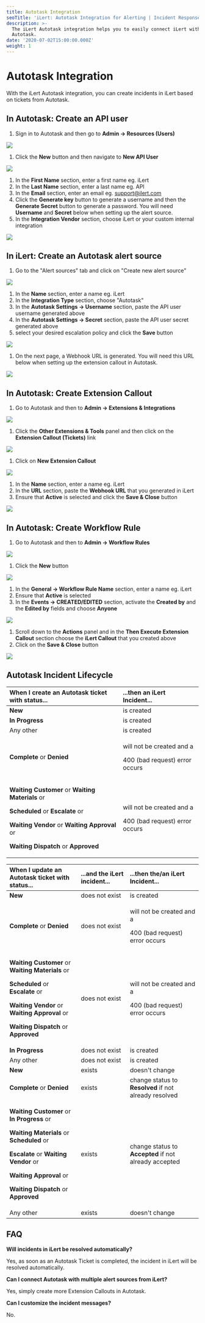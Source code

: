 ```yaml
---
title: Autotask Integration
seoTitle: 'iLert: Autotask Integration for Alerting | Incident Response | Uptime'
description: >-
  The iLert Autotask integration helps you to easily connect iLert with
  Autotask.
date: '2020-07-02T15:00:00.000Z'
weight: 1
---
```


# Autotask Integration

With the iLert Autotask integration, you can create incidents in iLert based on tickets from Autotask.

## In Autotask: Create an API user <a id="create-api-user"></a>

1. Sign in to Autotask and then go to **Admin -&gt; Resources \(Users\)**

![](../.gitbook/assets/autotask1.png)

1. Click the **New** button and then navigate to **New API User**

![](../.gitbook/assets/autotask2.png)

1. In the **First Name** section, enter a first name eg. iLert
2. In the **Last Name** section, enter a last name eg. API
3. In the **Email** section, enter an email eg. support@ilert.com
4. Click the **Generate key** button to generate a username and then the **Generate Secret** button to generate a password. You will need **Username** and **Secret** below when setting up the alert source.
5. In the **Integration Vendor** section, choose iLert or your custom internal integration

![](../.gitbook/assets/autotask3%20%281%29.png)

## In iLert: Create an Autotask alert source <a id="create-alert-source"></a>

1. Go to the "Alert sources" tab and click on "Create new alert source"

![](../.gitbook/assets/autotask4%20%281%29.png)

1. In the **Name** section, enter a name eg. iLert
2. In the **Integration Type** section, choose "Autotask"
3. In the **Autotask Settings -&gt; Username** section, paste the API user username generated above
4. In the **Autotask Settings -&gt; Secret** section, paste the API user secret generated above
5. select your desired escalation policy and click the **Save** button

![](../.gitbook/assets/ilert%20%281%29.png)

1. On the next page, a Webhook URL is generated. You will need this URL below when setting up the extension callout in Autotask.

![](../.gitbook/assets/autotask6.png)

## In Autotask: Create Extension Callout <a id="create-extension-callout"></a>

1. Go to Autotask and then to **Admin -&gt; Extensions & Integrations**

![](../.gitbook/assets/autotask7.png)

1. Click the **Other Extensions & Tools** panel and then click on the **Extension Callout \(Tickets\)** link

![](../.gitbook/assets/autotask8.png)

1. Click on **New Extension Callout** 

![](../.gitbook/assets/autotask9.png)

1. In the **Name** section, enter a name eg. iLert
2. In the **URL** section, paste the **Webhook URL** that you generated in iLert
3. Ensure that **Active** is selected and click the **Save & Close** button

![](../.gitbook/assets/autotask10.png)

## In Autotask: Create Workflow Rule <a id="create-workflow-rule"></a>

1. Go to Autotask and then to **Admin -&gt; Workflow Rules**

![](../.gitbook/assets/autotask11.png)

1. Click the **New** button

![](../.gitbook/assets/autotask12.png)

1. In the **General -&gt; Workflow Rule Name** section, enter a name eg. iLert
2. Ensure that **Active** is selected
3. In the **Events -&gt; CREATED/EDITED** section, activate the **Created by** and the **Edited by** fields and choose **Anyone**

![](../.gitbook/assets/autotask13.png)

1. Scroll down to the **Actions** panel and in the **Then Execute Extension Callout** section choose the **iLert Callout** that you created above
2. Click on the **Save & Close** button

![](../.gitbook/assets/autotask14%20%281%29.png)

## Autotask Incident Lifecycle

<table>
  <thead>
    <tr>
      <th style="text-align:left">When I create an Autotask ticket with status...</th>
      <th style="text-align:left">...then an iLert Incident...</th>
    </tr>
  </thead>
  <tbody>
    <tr>
      <td style="text-align:left"><b>New</b>
      </td>
      <td style="text-align:left">is created</td>
    </tr>
    <tr>
      <td style="text-align:left"><b>In Progress</b>
      </td>
      <td style="text-align:left">is created</td>
    </tr>
    <tr>
      <td style="text-align:left">Any other</td>
      <td style="text-align:left">is created</td>
    </tr>
    <tr>
      <td style="text-align:left"><b>Complete</b> or <b>Denied</b>
      </td>
      <td style="text-align:left">
        <p>will not be created and a</p>
        <p>400 (bad request) error occurs</p>
      </td>
    </tr>
    <tr>
      <td style="text-align:left">
        <p><b>Waiting Customer</b> or <b>Waiting Materials </b>or<b> </b>
        </p>
        <p><b>Scheduled </b>or<b> Escalate</b> or</p>
        <p><b>Waiting Vendor</b> or <b>Waiting Approval</b> or</p>
        <p><b>Waiting Dispatch</b> or <b>Approved</b>
        </p>
      </td>
      <td style="text-align:left">
        <p>will not be created and a</p>
        <p>400 (bad request) error occurs</p>
      </td>
    </tr>
  </tbody>
</table>



<table>
  <thead>
    <tr>
      <th style="text-align:left">When I update an Autotask ticket with status...</th>
      <th style="text-align:left">...and the<b> </b>iLert incident...</th>
      <th style="text-align:left">...then the/an iLert Incident...</th>
    </tr>
  </thead>
  <tbody>
    <tr>
      <td style="text-align:left"><b>New</b>
      </td>
      <td style="text-align:left">does not exist</td>
      <td style="text-align:left">is created</td>
    </tr>
    <tr>
      <td style="text-align:left"><b>Complete</b> or <b>Denied</b>
      </td>
      <td style="text-align:left">does not exist</td>
      <td style="text-align:left">
        <p>will not be created and a</p>
        <p>400 (bad request) error occurs</p>
      </td>
    </tr>
    <tr>
      <td style="text-align:left">
        <p><b>Waiting Customer</b> or <b>Waiting Materials </b>or<b> </b>
        </p>
        <p><b>Scheduled </b>or<b> Escalate</b> or</p>
        <p><b>Waiting Vendor</b> or <b>Waiting Approval</b> or</p>
        <p><b>Waiting Dispatch</b> or <b>Approved</b>
        </p>
      </td>
      <td style="text-align:left">does not exist</td>
      <td style="text-align:left">
        <p>will not be created and a</p>
        <p>400 (bad request) error occurs</p>
      </td>
    </tr>
    <tr>
      <td style="text-align:left"><b>In Progress</b>
      </td>
      <td style="text-align:left">does not exist</td>
      <td style="text-align:left">is created</td>
    </tr>
    <tr>
      <td style="text-align:left">Any other</td>
      <td style="text-align:left">does not exist</td>
      <td style="text-align:left">is created</td>
    </tr>
    <tr>
      <td style="text-align:left"><b>New</b>
      </td>
      <td style="text-align:left">exists</td>
      <td style="text-align:left">doesn&apos;t change</td>
    </tr>
    <tr>
      <td style="text-align:left"><b>Complete</b> or <b>Denied</b>
      </td>
      <td style="text-align:left">exists</td>
      <td style="text-align:left">change status to <b>Resolved</b> if not already resolved</td>
    </tr>
    <tr>
      <td style="text-align:left">
        <p><b>Waiting Customer</b> or <b>In Progress</b> or</p>
        <p><b>Waiting Materials </b>or<b> Scheduled </b>or<b> </b>
        </p>
        <p><b>Escalate</b> or <b>Waiting Vendor</b> or</p>
        <p><b>Waiting Approval</b> or</p>
        <p><b>Waiting Dispatch</b> or <b>Approved</b>
        </p>
      </td>
      <td style="text-align:left">exists</td>
      <td style="text-align:left">change status to <b>Accepted</b> if not already accepted</td>
    </tr>
    <tr>
      <td style="text-align:left">Any other</td>
      <td style="text-align:left">exists</td>
      <td style="text-align:left">doesn&apos;t change</td>
    </tr>
  </tbody>
</table>

## FAQ <a id="faq"></a>

**Will incidents in iLert be resolved automatically?**

Yes, as soon as an Autotask Ticket is completed, the incident in iLert will be resolved automatically.

**Can I connect Autotask with multiple alert sources from iLert?**

Yes, simply create more Extension Callouts in Autotask.

**Can I customize the incident messages?**

No.



